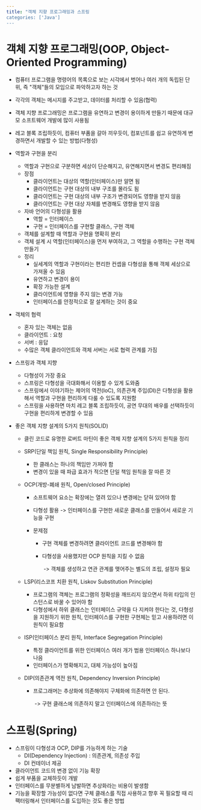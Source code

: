 ```yaml
---
title: "객체 지향 프로그래밍과 스프링
categories: ['Java']
---
```


# 객체 지향 프로그래밍(OOP, Object-Oriented Programming)

- 컴퓨터 프로그램을 명령어의 목록으로 보는 시각에서 벗어나 여러 개의 독립된 단위, 즉  "객체"들의 모임으로 파악하고자 하는 것
- 각각의 객체는 메시지를 주고받고, 데이터를 처리할 수 있음(협력)
- 객체 지향 프로그래밍은 프로그램을 유연하고 변경이 용이하게 만들기 때문에 대규모 소프트웨어 개발에 많이 사용됨
- 레고 블록 조립하듯이, 컴퓨터 부품을 갈아 끼우듯이, 컴포넌트를 쉽고 유연하게 변경하면서 개발할 수 있는 방법(다형성)
- 역할과 구현을 분리
  - 역할과 구현으로 구분하면 세상이 단순해지고, 유연해지면서 변경도 편리해짐
  - 장점
    - 클라이언트는 대상의 역할(인터페이스)만 알면 됨
    - 클라이언트는 구현 대상의 내부 구조를 몰라도 됨
    - 클라이언트는 구현 대상의 내부 구조가 변경되어도 영향을 받지 않음
    - 클라이언트는 구현 대상 자체를 변경해도 영향을 받지 않음
  - 자바 언어의 다형성을 활용
    - 역할 = 인터페이스
    - 구현 = 인터페이스를 구현할 클래스, 구현 객체
  - 객체를 설계할 때 역할과 구현을 명확히 분리
  - 객체 설계 시 역할(인터페이스)을 먼저 부여하고, 그 역할을 수행하는 구현 객체 만들기
  - 정리
    - 실세계의 역할과 구현이라는 편리한 컨셉을 다형성을 통해 객체 세상으로 가져올 수 있음
    - 유연하고 변경이 용이
    - 확장 가능한 설계
    -  클라이언트에 영향을 주지 않는 변경 가능
    - 인터페이스를 안정적으로 잘 설계하는 것이 중요

- 객체의 협력

  - 혼자 있는 객체는 없음
  - 클라이언트 : 요청
  - 서버 : 응답
  - 수많은 객체 클라이언트와 객체 서버는 서로 협력 관계를 가짐

- 스프링과 객체 지향

  - 다형성이 가장 중요
  - 스프링은 다형성을 극대화해서 이용할 수 있게 도와줌
  - 스프링에서 이야기하는 제어의 역전(IoC), 의존관계 주입(DI)은 다형성을 활용해서 역할과 구현을 편리하게 다룰 수 있도록 지원함
  - 스프링을 사용하면 마치 레고 블록 조립하듯이, 공연 무대의 배우를 선택하듯이 구현을 편리하게 변경할 수 있음

- 좋은 객체 지향 설계의 5가지 원칙(SOLID)

  - 클린 코드로 유명한 로버트 마틴이 좋은 객체 지향 설계의 5가지 원칙을 정리

  - SRP(단일 책임 원칙, Single Responsibility Principle)

    - 한 클래스는 하나의 책임만 가져야 함
    - 변경이 있을 때 파급 효과가 적으면 단일 책임 원칙을 잘 따른 것

  - OCP(개방-폐쇄 원칙, Open/closed Principle)

    - 소프트웨어 요소는 확장에는 열려 있으나 변경에는 닫혀 있어야 함

    - 다형성 활용 -> 인터페이스를 구현한 새로운 클래스를 만들어서 새로운 기능을 구현

    - 문제점 

      - 구현 객체를 변경하려면 클라이언트 코드를 변경해야 함

      - 다형성을 사용했지만 OCP 원칙을 지킬 수 없음

        ​	-> 객체를 생성하고 연관 관계를 맺어주는 별도의 조립, 설정자 필요 

  - LSP(리스코프 치환 원칙, Liskov Substitution Principle)

    - 프로그램의 객체는 프로그램의 정확성을 깨뜨리지 않으면서 하위 타입의 인스턴스로 바꿀 수 있어야 함
    - 다형성에서 하위 클래스는 인터페이스 규약을 다 지켜야 한다는 것, 다형성을 지원하기 위한 원칙, 인터페이스를 구현한 구현체는 믿고 사용하려면 이 원칙이 필요함

  - ISP(인터페이스 분리 원칙, Interface Segregation Principle)

    - 특정 클라이언트를 위한 인터페이스 여러 개가 범용 인터페이스 하나보다 나음
    - 인터페이스가 명확해지고, 대체 가능성이 높아짐

  - DIP(의존관계 역전 원칙, Dependency Inversion Principle)

    - 프로그래머는 추상화에 의존해야지 구체화에 의존하면 안 된다.

      ​	 -> 구현 클래스에 의존하지 말고 인터페이스에 의존하라는 뜻





# 스프링(Spring)

- 스프링이 다형성과 OCP, DIP를 가능하게 하는 기술
  - DI(Dependency Injection) : 의존관계, 의존성 주입
  - DI 컨테이너 제공
- 클라이언트 코드의 변경 없이 기능 확장
- 쉽게 부품을 교체하듯이 개발 
- 인터페이스를 무분별하게 남발하면 추상화라는 비용이 발생함
- 기능을 확장할 가능성이 없다면 구체 클래스를 직접 사용하고 향후 꼭 필요할 때 리팩터링해서 인터페이스를 도입하는 것도 좋은 방법